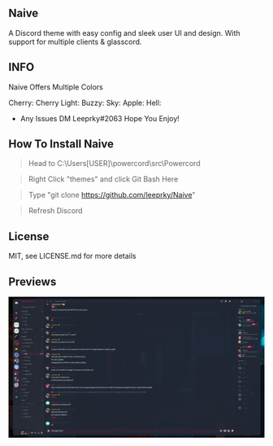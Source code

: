 ## Naive
A Discord theme with easy config and sleek user UI and design. With support for multiple clients & glasscord.

## INFO

Naive Offers Multiple Colors

Cherry:
Cherry Light: 
Buzzy:
Sky:
Apple:
Hell: 

- Any Issues DM Leeprky#2063
  Hope You Enjoy!

## How To Install Naive

> Head to C:\Users\[USER]\powercord\src\Powercord

> Right Click "themes" and click Git Bash Here

> Type "git clone https://github.com/leeprky/Naive"

> Refresh Discord

## License

MIT, see LICENSE.md for more details

## Previews

![preview](./previews/naive1.png.jpg)
